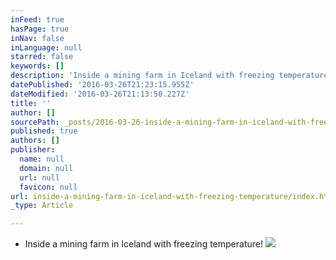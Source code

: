 ```yaml
---
inFeed: true
hasPage: true
inNav: false
inLanguage: null
starred: false
keywords: []
description: 'Inside a mining farm in Iceland with freezing temperature!'
datePublished: '2016-03-26T21:23:15.955Z'
dateModified: '2016-03-26T21:13:50.227Z'
title: ''
author: []
sourcePath: _posts/2016-03-26-inside-a-mining-farm-in-iceland-with-freezing-temperature.md
published: true
authors: []
publisher:
  name: null
  domain: null
  url: null
  favicon: null
url: inside-a-mining-farm-in-iceland-with-freezing-temperature/index.html
_type: Article

---
```

* Inside a mining farm in Iceland with freezing temperature!
![](https://the-grid-user-content.s3-us-west-2.amazonaws.com/1cff01ac-b92d-4b2b-b74c-b89a58214bbb.jpg)